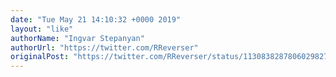 ```yaml
---
date: "Tue May 21 14:10:32 +0000 2019"
layout: "like"
authorName: "Ingvar Stepanyan"
authorUrl: "https://twitter.com/RReverser"
originalPost: "https://twitter.com/RReverser/status/1130838287806029827"
---
```

